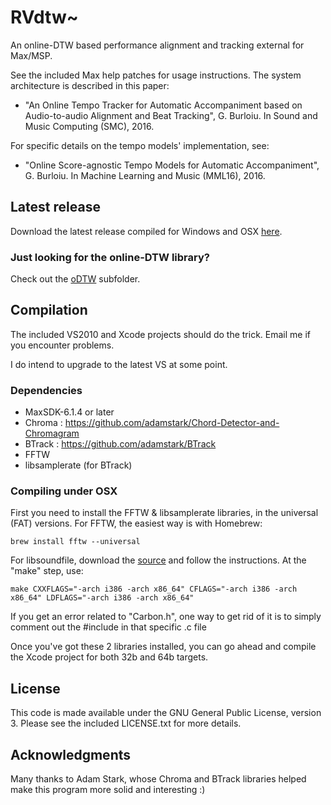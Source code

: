 # RVdtw~
An online-DTW based performance alignment and tracking external for Max/MSP.

See the included Max help patches for usage instructions. The system architecture is described in this paper:

* "An Online Tempo Tracker for Automatic Accompaniment based on Audio-to-audio Alignment and Beat Tracking", G. Burloiu. In Sound and Music Computing (SMC), 2016.

For specific details on the tempo models' implementation, see:

* "Online Score-agnostic Tempo Models for Automatic Accompaniment", G. Burloiu. In Machine Learning and Music (MML16), 2016.

## Latest release

Download the latest release compiled for Windows and OSX [here](https://github.com/RVirmoors/RVdtw-/releases).

### Just looking for the online-DTW library?

Check out the [oDTW](https://github.com/RVirmoors/RVdtw-/tree/master/oDTW) subfolder.

## Compilation

The included VS2010 and Xcode projects should do the trick. Email me if you encounter problems.

I do intend to upgrade to the latest VS at some point.

### Dependencies

* MaxSDK-6.1.4 or later
* Chroma : https://github.com/adamstark/Chord-Detector-and-Chromagram
* BTrack : https://github.com/adamstark/BTrack
* FFTW
* libsamplerate (for BTrack)

### Compiling under OSX

First you need to install the FFTW & libsamplerate libraries, in the universal (FAT) versions. For FFTW, the easiest way is with Homebrew:
```
brew install fftw --universal
```
For libsoundfile, download the [source](http://www.mega-nerd.com/SRC/download.html) and follow the instructions. At the "make" step, use:
```
make CXXFLAGS="-arch i386 -arch x86_64" CFLAGS="-arch i386 -arch x86_64" LDFLAGS="-arch i386 -arch x86_64"
```
If you get an error related to "Carbon.h", one way to get rid of it is to simply comment out the #include in that specific .c file

Once you've got these 2 libraries installed, you can go ahead and compile the Xcode project for both 32b and 64b targets.

## License

This code is made available under the GNU General Public License, version 3. Please see the included LICENSE.txt for more details.

## Acknowledgments

Many thanks to Adam Stark, whose Chroma and BTrack libraries helped make this program more solid and interesting :)